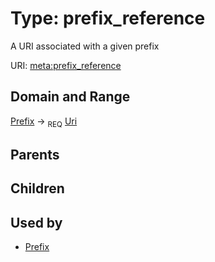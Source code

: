 
# Type: prefix_reference


A URI associated with a given prefix

URI: [meta:prefix_reference](https://w3id.org/biolink/biolinkml/meta/prefix_reference)


## Domain and Range

[Prefix](Prefix.md) ->  <sub>REQ</sub> [Uri](type/Uri.md)

## Parents


## Children


## Used by

 * [Prefix](Prefix.md)
